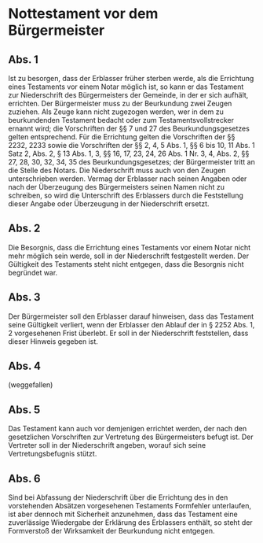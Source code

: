 # Nottestament vor dem Bürgermeister



## Abs. 1

 Ist zu besorgen, dass der Erblasser früher sterben werde, als die Errichtung eines Testaments vor einem Notar möglich ist, so kann er das Testament zur Niederschrift des Bürgermeisters der Gemeinde, in der er sich aufhält, errichten. Der Bürgermeister muss zu der Beurkundung zwei Zeugen zuziehen. Als Zeuge kann nicht zugezogen werden, wer in dem zu beurkundenden Testament bedacht oder zum Testamentsvollstrecker ernannt wird; die Vorschriften der §§ 7 und 27 des Beurkundungsgesetzes gelten entsprechend. Für die Errichtung gelten die Vorschriften der §§ 2232, 2233 sowie die Vorschriften der §§ 2, 4, 5 Abs. 1, §§ 6 bis 10, 11 Abs. 1 Satz 2, Abs. 2, § 13 Abs. 1, 3, §§ 16, 17, 23, 24, 26 Abs. 1 Nr. 3, 4, Abs. 2, §§ 27, 28, 30, 32, 34, 35 des Beurkundungsgesetzes; der Bürgermeister tritt an die Stelle des Notars. Die Niederschrift muss auch von den Zeugen unterschrieben werden. Vermag der Erblasser nach seinen Angaben oder nach der Überzeugung des Bürgermeisters seinen Namen nicht zu schreiben, so wird die Unterschrift des Erblassers durch die Feststellung dieser Angabe oder Überzeugung in der Niederschrift ersetzt.

## Abs. 2

 Die Besorgnis, dass die Errichtung eines Testaments vor einem Notar nicht mehr möglich sein werde, soll in der Niederschrift festgestellt werden. Der Gültigkeit des Testaments steht nicht entgegen, dass die Besorgnis nicht begründet war.

## Abs. 3

 Der Bürgermeister soll den Erblasser darauf hinweisen, dass das Testament seine Gültigkeit verliert, wenn der Erblasser den Ablauf der in § 2252 Abs. 1, 2 vorgesehenen Frist überlebt. Er soll in der Niederschrift feststellen, dass dieser Hinweis gegeben ist.

## Abs. 4

(weggefallen)

## Abs. 5

 Das Testament kann auch vor demjenigen errichtet werden, der nach den gesetzlichen Vorschriften zur Vertretung des Bürgermeisters befugt ist. Der Vertreter soll in der Niederschrift angeben, worauf sich seine Vertretungsbefugnis stützt.

## Abs. 6

 Sind bei Abfassung der Niederschrift über die Errichtung des in den vorstehenden Absätzen vorgesehenen Testaments Formfehler unterlaufen, ist aber dennoch mit Sicherheit anzunehmen, dass das Testament eine zuverlässige Wiedergabe der Erklärung des Erblassers enthält, so steht der Formverstoß der Wirksamkeit der Beurkundung nicht entgegen. 

